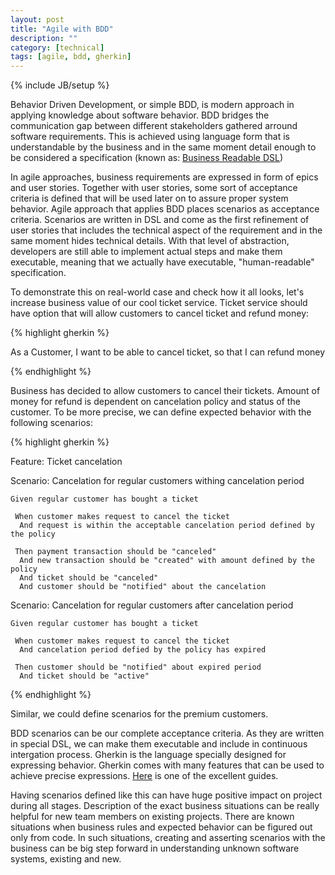 ```yaml
---
layout: post
title: "Agile with BDD"
description: ""
category: [technical]
tags: [agile, bdd, gherkin]
---
```

{% include JB/setup %}

Behavior Driven Development, or simple BDD, is modern approach in applying knowledge about software behavior. BDD bridges the communication gap between different stakeholders gathered arround software requirements. This is achieved using language form that is understandable by the business and in the same moment detail enough to be considered a specification (known as: [Business Readable DSL](http://martinfowler.com/bliki/BusinessReadableDSL.html))

In agile approaches, business requirements are expressed in form of epics and user stories. Together with user stories, some sort of acceptance criteria is defined that will be used later on to assure proper system behavior. Agile approach that applies BDD places scenarios as acceptance criteria. Scenarios are written in DSL and come as the first refinement of user stories that includes the technical aspect of the requirement and in the same moment hides technical details. With that level of abstraction, developers are still able to implement actual steps and make them executable, meaning that we actually have executable, "human-readable" specification.

To demonstrate this on real-world case and check how it all looks, let's increase business value of our cool ticket service. Ticket service should have option that will allow customers to cancel ticket and refund money:

{% highlight gherkin %}

  As a Customer, I want to be able to cancel ticket, so that I can refund money
	
{% endhighlight %}

Business has decided to allow customers to cancel their tickets. Amount of money for refund is dependent on cancelation policy and status of the customer. To be more precise, we can define expected behavior with the following scenarios:

{% highlight gherkin %}

Feature: Ticket cancelation

Scenario: Cancelation for regular customers withing cancelation period

    Given regular customer has bought a ticket

     When customer makes request to cancel the ticket
      And request is within the acceptable cancelation period defined by the policy

     Then payment transaction should be "canceled"
      And new transaction should be "created" with amount defined by the policy
      And ticket should be "canceled"
      And customer should be "notified" about the cancelation


Scenario: Cancelation for regular customers after cancelation period

    Given regular customer has bought a ticket

	 When customer makes request to cancel the ticket
	  And cancelation period defied by the policy has expired
	
	 Then customer should be "notified" about expired period
	  And ticket should be "active"

{% endhighlight %}

Similar, we could define scenarios for the premium customers.

BDD scenarios can be our complete acceptance criteria. As they are written in special DSL, we can make them executable and include in continuous intergation process. Gherkin is the language specially designed for expressing behavior. Gherkin comes with many features that can be used to achieve precise expressions. [Here](https://cucumber.io/docs/reference) is one of the excellent guides.

Having scenarios defined like this can have huge positive impact on project during all stages. Description of the exact business situations can be really helpful for new team members on existing projects. There are known situations when business rules and expected behavior can be figured out only from code. In such situations, creating and asserting scenarios with the business can be big step forward in understanding unknown software systems, existing and new.
